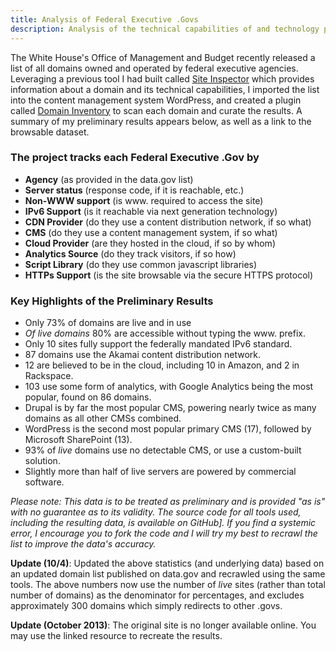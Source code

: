 ```yaml
---
title: Analysis of Federal Executive .Govs
description: Analysis of the technical capabilities of and technology powering all US Federal Executive .gov domains
---
```


The White House's Office of Management and Budget recently released a list of all domains owned and operated by federal executive agencies. Leveraging a previous tool I had built called [Site Inspector](https://github.com/benbalter/Site-Inspector) which provides information about a domain and its technical capabilities, I imported the list into the content management system WordPress, and created a plugin called [Domain Inventory](https://github.com/benbalter/Domain-Inventory) to scan each domain and curate the results. A summary of my preliminary results appears below, as well as a link to the browsable dataset.

### The project tracks each Federal Executive .Gov by

* **Agency** (as provided in the data.gov list)
* **Server status** (response code, if it is reachable, etc.)
* **Non-WWW support** (is www. required to access the site)
* **IPv6 Support** (is it reachable via next generation technology)
* **CDN Provider** (do they use a content distribution network, if so what)
* **CMS** (do they use a content management system, if so what)
* **Cloud Provider** (are they hosted in the cloud, if so by whom)
* **Analytics Source** (do they track visitors, if so how)
* **Script Library** (do they use common javascript libraries)
* **HTTPs Support** (is the site browsable via the secure HTTPS protocol)

### Key Highlights of the Preliminary Results

* Only 73% of domains are live and in use
* *Of live domains* 80% are accessible without typing the www. prefix.
* Only 10 sites fully support the federally mandated IPv6 standard.
* 87 domains use the Akamai content distribution network.
* 12 are believed to be in the cloud, including 10 in Amazon, and 2 in Rackspace.
* 103 use some form of analytics, with Google Analytics being the most popular, found on 86 domains.
* Drupal is by far the most popular CMS, powering nearly twice as many domains as all other CMSs combined.
* WordPress is the second most popular primary CMS (17), followed by Microsoft SharePoint (13).
* 93% of *live* domains use no detectable CMS, or use a custom-built solution.
* Slightly more than half of live servers are powered by commercial software.

*Please note: This data is to be treated as preliminary and is provided "as is" with no guarantee as to its validity. The source code for all tools used, including the resulting data, is available on GitHub]. If you find a systemic error, I encourage you to fork the code and I will try my best to recrawl the list to improve the data's accuracy.*

**Update (10/4)**: Updated the above statistics (and underlying data) based on an updated domain list published on data.gov and recrawled using the same tools. The above numbers now use the number of *live* sites (rather than total number of domains) as the denominator for percentages, and excludes approximately 300 domains which simply redirects to other .govs.

**Update (October 2013)**: The original site is no longer available online. You may use the linked resource to recreate the results.
